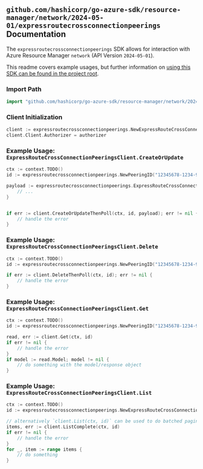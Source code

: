 
## `github.com/hashicorp/go-azure-sdk/resource-manager/network/2024-05-01/expressroutecrossconnectionpeerings` Documentation

The `expressroutecrossconnectionpeerings` SDK allows for interaction with Azure Resource Manager `network` (API Version `2024-05-01`).

This readme covers example usages, but further information on [using this SDK can be found in the project root](https://github.com/hashicorp/go-azure-sdk/tree/main/docs).

### Import Path

```go
import "github.com/hashicorp/go-azure-sdk/resource-manager/network/2024-05-01/expressroutecrossconnectionpeerings"
```


### Client Initialization

```go
client := expressroutecrossconnectionpeerings.NewExpressRouteCrossConnectionPeeringsClientWithBaseURI("https://management.azure.com")
client.Client.Authorizer = authorizer
```


### Example Usage: `ExpressRouteCrossConnectionPeeringsClient.CreateOrUpdate`

```go
ctx := context.TODO()
id := expressroutecrossconnectionpeerings.NewPeeringID("12345678-1234-9876-4563-123456789012", "example-resource-group", "expressRouteCrossConnectionName", "peeringName")

payload := expressroutecrossconnectionpeerings.ExpressRouteCrossConnectionPeering{
	// ...
}


if err := client.CreateOrUpdateThenPoll(ctx, id, payload); err != nil {
	// handle the error
}
```


### Example Usage: `ExpressRouteCrossConnectionPeeringsClient.Delete`

```go
ctx := context.TODO()
id := expressroutecrossconnectionpeerings.NewPeeringID("12345678-1234-9876-4563-123456789012", "example-resource-group", "expressRouteCrossConnectionName", "peeringName")

if err := client.DeleteThenPoll(ctx, id); err != nil {
	// handle the error
}
```


### Example Usage: `ExpressRouteCrossConnectionPeeringsClient.Get`

```go
ctx := context.TODO()
id := expressroutecrossconnectionpeerings.NewPeeringID("12345678-1234-9876-4563-123456789012", "example-resource-group", "expressRouteCrossConnectionName", "peeringName")

read, err := client.Get(ctx, id)
if err != nil {
	// handle the error
}
if model := read.Model; model != nil {
	// do something with the model/response object
}
```


### Example Usage: `ExpressRouteCrossConnectionPeeringsClient.List`

```go
ctx := context.TODO()
id := expressroutecrossconnectionpeerings.NewExpressRouteCrossConnectionID("12345678-1234-9876-4563-123456789012", "example-resource-group", "expressRouteCrossConnectionName")

// alternatively `client.List(ctx, id)` can be used to do batched pagination
items, err := client.ListComplete(ctx, id)
if err != nil {
	// handle the error
}
for _, item := range items {
	// do something
}
```
